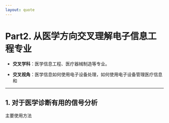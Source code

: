 ```yaml
---
layout: quote
---
```


# Part2. 从医学方向交叉理解电子信息工程专业

- **交叉学科**：医学信息工程、医疗器械制造等专业。

- **交叉视角**：医学信息如何使用电子设备处理，如何使用电子设备管理医疗信息和

---

## 1. 对于医学诊断有用的信号分析

主要使用方法